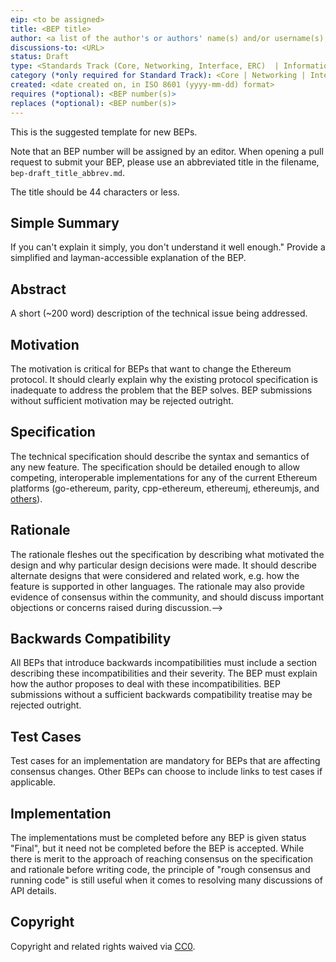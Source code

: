 ```yaml
---
eip: <to be assigned>
title: <BEP title>
author: <a list of the author's or authors' name(s) and/or username(s), or name(s) and email(s), e.g. (use with the parentheses or triangular brackets): FirstName LastName (@GitHubUsername), FirstName LastName <foo@bar.com>, FirstName (@GitHubUsername) and GitHubUsername (@GitHubUsername)>
discussions-to: <URL>
status: Draft
type: <Standards Track (Core, Networking, Interface, ERC)  | Informational | Meta>
category (*only required for Standard Track): <Core | Networking | Interface | ERC>
created: <date created on, in ISO 8601 (yyyy-mm-dd) format>
requires (*optional): <BEP number(s)>
replaces (*optional): <BEP number(s)>
---
```


<!--You can leave these HTML comments in your merged BEP and delete the visible duplicate text guides, they will not appear and may be helpful to refer to if you edit it again. This is the suggested template for new BEPs. Note that an BEP number will be assigned by an editor. When opening a pull request to submit your BEP, please use an abbreviated title in the filename, `eip-draft_title_abbrev.md`. The title should be 44 characters or less.-->
This is the suggested template for new BEPs.

Note that an BEP number will be assigned by an editor. When opening a pull request to submit your BEP, please use an abbreviated title in the filename, `bep-draft_title_abbrev.md`.

The title should be 44 characters or less.

## Simple Summary
<!--"If you can't explain it simply, you don't understand it well enough." Provide a simplified and layman-accessible explanation of the BEP.-->
If you can't explain it simply, you don't understand it well enough." Provide a simplified and layman-accessible explanation of the BEP.

## Abstract
<!--A short (~200 word) description of the technical issue being addressed.-->
A short (~200 word) description of the technical issue being addressed.

## Motivation
<!--The motivation is critical for BEPs that want to change the Ethereum protocol. It should clearly explain why the existing protocol specification is inadequate to address the problem that the BEP solves. BEP submissions without sufficient motivation may be rejected outright.-->
The motivation is critical for BEPs that want to change the Ethereum protocol. It should clearly explain why the existing protocol specification is inadequate to address the problem that the BEP solves. BEP submissions without sufficient motivation may be rejected outright.

## Specification
<!--The technical specification should describe the syntax and semantics of any new feature. The specification should be detailed enough to allow competing, interoperable implementations for any of the current Ethereum platforms (go-ethereum, parity, cpp-ethereum, ethereumj, ethereumjs, and [others](https://github.com/ethereum/wiki/wiki/Clients)).-->
The technical specification should describe the syntax and semantics of any new feature. The specification should be detailed enough to allow competing, interoperable implementations for any of the current Ethereum platforms (go-ethereum, parity, cpp-ethereum, ethereumj, ethereumjs, and [others](https://github.com/ethereum/wiki/wiki/Clients)).

## Rationale
<!--The rationale fleshes out the specification by describing what motivated the design and why particular design decisions were made. It should describe alternate designs that were considered and related work, e.g. how the feature is supported in other languages. The rationale may also provide evidence of consensus within the community, and should discuss important objections or concerns raised during discussion.-->
The rationale fleshes out the specification by describing what motivated the design and why particular design decisions were made. It should describe alternate designs that were considered and related work, e.g. how the feature is supported in other languages. The rationale may also provide evidence of consensus within the community, and should discuss important objections or concerns raised during discussion.-->

## Backwards Compatibility
<!--All BEPs that introduce backwards incompatibilities must include a section describing these incompatibilities and their severity. The BEP must explain how the author proposes to deal with these incompatibilities. BEP submissions without a sufficient backwards compatibility treatise may be rejected outright.-->
All BEPs that introduce backwards incompatibilities must include a section describing these incompatibilities and their severity. The BEP must explain how the author proposes to deal with these incompatibilities. BEP submissions without a sufficient backwards compatibility treatise may be rejected outright.

## Test Cases
<!--Test cases for an implementation are mandatory for BEPs that are affecting consensus changes. Other BEPs can choose to include links to test cases if applicable.-->
Test cases for an implementation are mandatory for BEPs that are affecting consensus changes. Other BEPs can choose to include links to test cases if applicable.

## Implementation
<!--The implementations must be completed before any BEP is given status "Final", but it need not be completed before the BEP is accepted. While there is merit to the approach of reaching consensus on the specification and rationale before writing code, the principle of "rough consensus and running code" is still useful when it comes to resolving many discussions of API details.-->
The implementations must be completed before any BEP is given status "Final", but it need not be completed before the BEP is accepted. While there is merit to the approach of reaching consensus on the specification and rationale before writing code, the principle of "rough consensus and running code" is still useful when it comes to resolving many discussions of API details.

## Copyright
Copyright and related rights waived via [CC0](https://creativecommons.org/publicdomain/zero/1.0/).
